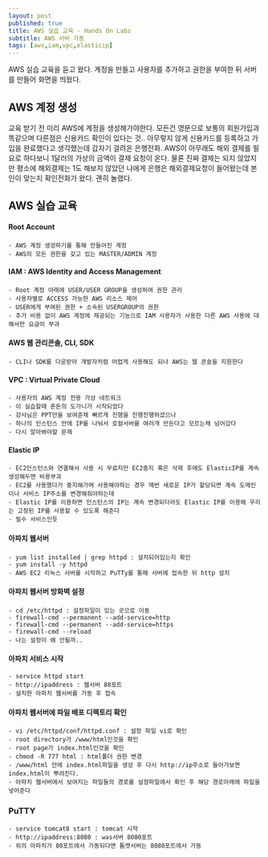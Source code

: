 ```yaml
---
layout: post
published: true
title: AWS 실습 교육 - Hands On Labs
subtitle: AWS 서버 가동
tags: [aws,iam,vpc,elasticip]
---
```


AWS 실습 교육을 듣고 왔다. 계정을 만들고 사용자를 추가하고 권한을 부여한 뒤 서버를 만들어 화면을 띄웠다.

## AWS 계정 생성

교육 받기 전 미리 AWS에 계정을 생성해가야한다.
모든건 영문으로 보통의 회원가입과 똑같으며 다른점은 신용카드 확인이 있다는 것..
아무렇지 않게 신용카드를 등록하고 가입을 완료했다고 생각했는데 갑자기 걸려온 은행전화.
AWS이 아무래도 해외 결제를 필요로 하다보니 1달러의 가상의 금액이 결제 요청이 온다.
물론 진짜 결제는 되지 않았지만 평소에 해외결제는 1도 해보지 않았던 나에게 은행은 해외결제요청이 들어왔는데
본인이 맞는지 확인전화가 왔다. 괜히 놀랬다.

## AWS 실습 교육

#### Root Account
	- AWS 계정 생성하기를 통해 만들어진 계정
	- AWS의 모든 권한을 갖고 있는 MASTER/ADMIN 계정

#### IAM : AWS Identity and Access Management
	- Root 계정 아래에 USER/USER GROUP을 생성하여 권한 관리
	- 사용자별로 ACCESS 가능한 AWS 리소스 제어
	- USER에게 부여된 권한 + 소속된 USERGROUP의 권한
	- 추가 비용 없이 AWS 계정에 제공되는 기능으로 IAM 사용자가 사용한 다른 AWS 사용에 대해서만 요금이 부과

#### AWS 웹 관리콘솔, CLI, SDK
	- CLI나 SDK를 다운받아 개발자처럼 어렵게 사용해도 되나 AWS는 웹 콘솔을 지원한다

#### VPC : Virtual Private Cloud
	- 사용자의 AWS 계정 전용 가상 네트워크
	- 이 실습할때 혼돈의 도가니가 시작되었다
	- 강사님은 PPT만을 보여준채 빠르게 진행을 진행진행하셨으나
	- 하나의 인스턴스 안에 IP를 나눠서 로컬서버를 여러개 만든다고 모르는채 넘어갔다
	- 다시 알아봐야할 문제

#### Elastic IP
	- EC2인스턴스와 연결해서 사용 시 무료지만 EC2중지 혹은 삭제 후에도 ElasticIP를 계속 생성해두면 비용부과
	- EC2를 사용했다가 중지해가며 사용해야하는 경우 매번 새로운 IP가 할당되면 계속 도메인이나 서비스 IP주소를 변경해줘야하는데
	- Elastic IP를 이용하면 인스턴스의 IP는 계속 변경되더라도 Elastic IP를 이용해 우리는 고정된 IP를 사용할 수 있도록 해준다
	- 필수 서비스인듯

#### 아파치 웹서버
	- yum list installed | grep httpd : 설치되어있는지 확인
	- yum install -y httpd
	- AWS EC2 리눅스 서버를 시작하고 PuTTy를 통해 서버에 접속한 뒤 http 설치

#### 아파치 웹서버 방화벽 설정
	- cd /etc/httpd : 설정파일이 있는 곳으로 이동
	- firewall-cmd --permanent --add-service=http
	- firewall-cmd --permanent --add-service=https
	- firewall-cmd --reload
	- 나는 설정이 왜 안될까..

#### 아파치 서비스 시작
	- service httpd start
	- http://ipaddress : 웹서버 80포트
	- 설치한 아파치 웹서버를 가동 후 접속

#### 아파치 웹서버에 파일 배포 디렉토리 확인
	- vi /etc/httpd/conf/httpd.conf : 설정 파일 vi로 확인
	- root directory가 /www/html인것을 확인
	- root page가 index.html인것을 확인
	- chmod -R 777 html : html폴더 권한 변경
	- /www/html 안에 index.html파일을 생성 후 다시 http://ip주소로 들어가보면 index.html이 뿌려진다.	
	- 아파치 웹서버에서 보여지는 파일들의 경로를 설정파일에서 확인 후 해당 경로아래에 파일을 넣어준다

### PuTTY
	- service tomcat8 start : tomcat 시작
	- http://ipaddress:8080 : was서버 8080포트
	- 위의 아파치가 80포트에서 가동되다면 톰캣서버는 8080포트에서 가동
	
	
